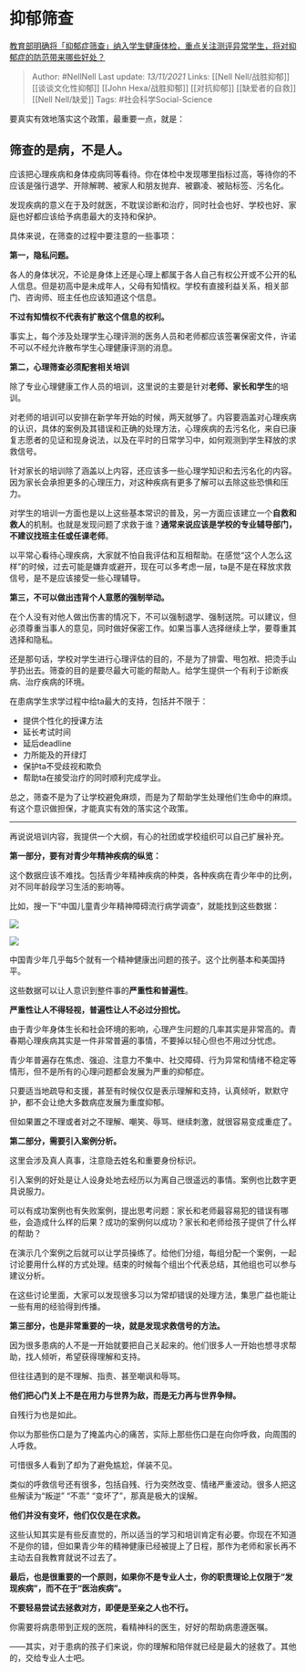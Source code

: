 # 抑郁筛查
[教育部明确将「抑郁症筛查」纳入学生健康体检，重点关注测评异常学生，将对抑郁症的防范带来哪些好处？](https://www.zhihu.com/question/497737774/answer/2217174921)

> Author: #NellNell 
Last update: *13/11/2021* 
Links: [[Nell Nell/战胜抑郁]] [[谈谈文化性抑郁]] [[John Hexa/战胜抑郁]] [[对抗抑郁]] [[缺爱者的自救]] [[Nell Nell/缺爱]]
Tags:  #社会科学Social-Science 
  

要真实有效地落实这个政策，最重要一点，就是：

## 筛查的是病，不是人。

应该把心理疾病和身体疫病同等看待。你在体检中发现哪里指标过高，等待你的不应该是强行退学、开除解聘、被家人和朋友抛弃、被霸凌、被贴标签、污名化。

发现疾病的意义在于及时就医，不耽误诊断和治疗，同时社会也好、学校也好、家庭也好都应该给予病患最大的支持和保护。

具体来说，在筛查的过程中要注意的一些事项：

**第一，隐私问题。**

各人的身体状况，不论是身体上还是心理上都属于各人自己有权公开或不公开的私人信息。但是初高中是未成年人，父母有知情权。学校有直接利益关系，相关部门、咨询师、班主任也应该知道这个信息。

**不过有知情权不代表有扩散这个信息的权利。**

事实上，每个涉及处理学生心理评测的医务人员和老师都应该签署保密文件，许诺不可以不经允许散布学生心理健康评测的消息。

**第二，心理筛查必须配套相关培训**

除了专业心理健康工作人员的培训，这里说的主要是针对**老师、家长和学生**的培训。

对老师的培训可以安排在新学年开始的时候，两天就够了。内容要涵盖对心理疾病的认识，具体的案例及其错误和正确的处理方法，心理疾病的去污名化，来自已康复志愿者的见证和现身说法，以及在平时的日常学习中，如何观测到学生释放的求救信号。

针对家长的培训除了涵盖以上内容，还应该多一些心理学知识和去污名化的内容。因为家长会承担更多的心理压力，对这种疾病有更多了解可以去除这些恐惧和压力。

对学生的培训一方面也是以上这些基本常识的普及，另一方面应该建立一个**自救和救人**的机制。也就是发现问题了求救于谁？**通常来说应该是学校的专业辅导部门，不建议找班主任或任课老师**。

以平常心看待心理疾病，大家就不怕自我评估和互相帮助。在感觉“这个人怎么这样”的时候，过去可能是嫌弃或避开，现在可以多考虑一层，ta是不是在释放求救信号，是不是应该接受一些心理辅导。

**第三，不可以做出违背个人意愿的强制举动。**

在个人没有对他人做出伤害的情况下，不可以强制退学、强制送院。可以建议，但必须尊重当事人的意见，同时做好保密工作。如果当事人选择继续上学，要尊重其选择和隐私。

还是那句话，学校对学生进行心理评估的目的，不是为了排雷、甩包袱、把烫手山芋扔出去。筛查的目的是要尽最大可能的帮助人。给学生提供一个有利于诊断疾病、治疗疾病的环境。

在患病学生求学过程中给ta最大的支持，包括并不限于：

-   提供个性化的授课方法
-   延长考试时间
-   延后deadline
-   力所能及的开绿灯
-   保护ta不受歧视和欺负
-   帮助ta在接受治疗的同时顺利完成学业。

总之，筛查不是为了让学校避免麻烦，而是为了帮助学生处理他们生命中的麻烦。有这个意识做担保，才能真实有效的落实这个政策。

---

再说说培训内容，我提供一个大纲，有心的社团或学校组织可以自己扩展补充。

**第一部分，要有对青少年精神疾病的纵览：**

这个数据应该不难找。包括青少年精神疾病的种类，各种疾病在青少年中的比例，对不同年龄段学习生活的影响等。

比如，搜一下“中国儿童青少年精神障碍流行病学调查”，就能找到这些数据：

![](https://pic1.zhimg.com/50/v2-89e28646827ef6d17c06bb04d04c2731_720w.jpg?source=1940ef5c)

  

![](https://pic1.zhimg.com/50/v2-27d79135c3a6c79aa831ecbc3c2a6d25_720w.jpg?source=1940ef5c)

中国青少年几乎每5个就有一个精神健康出问题的孩子。这个比例基本和美国持平。

这些数据可以让人意识到整件事的**严重性和普遍性**。

**严重性让人不得轻视，普遍性让人不必过分担忧。**

由于青少年身体生长和社会环境的影响，心理产生问题的几率其实是非常高的。青春期心理疾病其实是一件非常普遍的事情，不要掉以轻心但也不用过分忧虑。

青少年普遍存在焦虑、强迫、注意力不集中、社交障碍、行为异常和情绪不稳定等情形，但不是所有的心理问题都会发展为严重的抑郁症。

只要适当地疏导和支援，甚至有时候仅仅是表示理解和支持，认真倾听，默默守护，都不会让绝大多数病症发展为重度抑郁。

但如果置之不理或者对之不理解、嘲笑、辱骂、继续刺激，就很容易变成重症了。

**第二部分，需要引入案例分析。**

这里会涉及真人真事，注意隐去姓名和重要身份标识。

引入案例的好处是让人设身处地去经历以为离自己很遥远的事情。案例也比数字更具说服力。

可以有成功案例也有失败案例，提出思考问题：家长和老师最容易犯的错误有哪些，会造成什么样的后果？成功的案例何以成功？家长和老师给孩子提供了什么样的帮助？

在演示几个案例之后就可以让学员操练了。给他们分组，每组分配一个案例，一起讨论要用什么样的方式处理。结束的时候每个组出个代表总结，其他组也可以参与建议分析。

在这些讨论里面，大家可以发现很多习以为常却错误的处理方法，集思广益也能让一些有用的经验得到传播。

**第三部分，也是非常重要的一块，就是发现求救信号的方法。**

因为很多患病的人不是一开始就要把自己关起来的。他们很多人一开始也想寻求帮助，找人倾听，希望获得理解和支持。

但往往遇到的是不理解、指责、甚至嘲讽和辱骂。

**他们把心门关上不是在用力与世界为敌，而是无力再与世界争辩。**

自残行为也是如此。

你以为那些伤口是为了掩盖内心的痛苦，实际上那些伤口是在向你呼救，向周围的人呼救。

可惜很多人看到了却为了避免尴尬，佯装不见。

类似的呼救信号还有很多，包括自残、行为突然改变、情绪严重波动。很多人把这些解读为“叛逆” “不乖” “变坏了”，那真是极大的误解。

**他们并没有变坏，他们仅仅是在求救。**

这些认知其实是有些反直觉的，所以适当的学习和培训肯定有必要。你现在不知道不是你的错，但如果青少年的精神健康已经被提上了日程，那作为老师和家长再不主动去自我教育就说不过去了。

**最后，也是很重要的一个原则，如果你不是专业人士，你的职责理论上仅限于“发现疾病”，而不在于“医治疾病”。**

**不要轻易尝试去拯救对方，即便是至亲之人也不行。**

你需要将病患带到正规的医院，看精神科的医生，好好的帮助病患遵医嘱。

——其实，对于患病的孩子们来说，你的理解和陪伴就已经是最大的拯救了。其他的，交给专业人士吧。